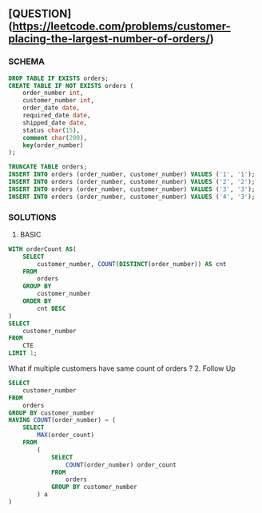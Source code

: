 ## [QUESTION] (https://leetcode.com/problems/customer-placing-the-largest-number-of-orders/)

### SCHEMA
```SQL
DROP TABLE IF EXISTS orders;
CREATE TABLE IF NOT EXISTS orders (
    order_number int,
    customer_number int,
    order_date date,
    required_date date,
    shipped_date date,
    status char(15),
    comment char(200),
    key(order_number)
);

TRUNCATE TABLE orders;
INSERT INTO orders (order_number, customer_number) VALUES ('1', '1');
INSERT INTO orders (order_number, customer_number) VALUES ('2', '2');
INSERT INTO orders (order_number, customer_number) VALUES ('3', '3');
INSERT INTO orders (order_number, customer_number) VALUES ('4', '3');
```

### SOLUTIONS

1. BASIC
```SQL
WITH orderCount AS(
    SELECT
        customer_number, COUNT(DISTINCT(order_number)) AS cnt
    FROM
        orders
    GROUP BY
        customer_number
    ORDER BY
        cnt DESC
)
SELECT
    customer_number
FROM
    CTE
LIMIT 1;
```
What if multiple customers have same count of orders ?
2. Follow Up
```SQL
SELECT
    customer_number
FROM
    orders
GROUP BY customer_number
HAVING COUNT(order_number) = (
    SELECT 
        MAX(order_count)
    FROM
        (
            SELECT
                COUNT(order_number) order_count
            FROM
                orders
            GROUP BY customer_number
        ) a
)
```